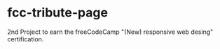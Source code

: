 # fcc-tribute-page
2nd Project to earn the freeCodeCamp "(New) responsive web desing" certification.
